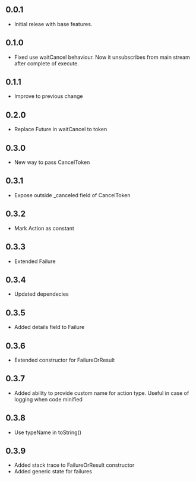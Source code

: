 ## 0.0.1

- Initial releae with base features.

## 0.1.0

- Fixed use waitCancel behaviour. Now it unsubscribes from main stream after complete of execute.

## 0.1.1

- Improve to previous change

## 0.2.0

- Replace Future in waitCancel to token

## 0.3.0

- New way to pass CancelToken

## 0.3.1

- Expose outside _canceled field of CancelToken

## 0.3.2

- Mark Action as constant

## 0.3.3

- Extended Failure

## 0.3.4

- Updated dependecies

## 0.3.5

- Added details field to Failure

## 0.3.6

- Extended constructor for FailureOrResult

## 0.3.7

- Added ability to provide custom name for action type. Useful in case of logging when code minified

## 0.3.8

- Use typeName in toString()

## 0.3.9

- Added stack trace to FailureOrResult constructor 
- Added generic state for failures